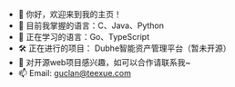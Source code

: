 - 👋 你好，欢迎来到我的主页！
- 👀 目前我掌握的语言：C、Java、Python
- 🌱 正在学习的语言：Go、TypeScript
- 🛠 正在进行的项目： Dubhe智能资产管理平台（暂未开源）
- 💞️ 对开源web项目感兴趣，如可以合作请联系我~
- 📫 Email: guclan@teexue.com

<!---
guclan/guclan is a ✨ special ✨ repository because its `README.md` (this file) appears on your GitHub profile.
You can click the Preview link to take a look at your changes.
--->

